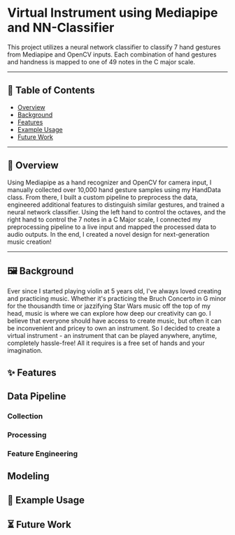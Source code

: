 # Virtual Instrument using Mediapipe and NN-Classifier

This project utilizes a neural network classifier to classify 7 hand gestures from Mediapipe and OpenCV inputs. Each combination of hand gestures and handness is mapped to one of 49 notes in the C major scale.

---

## 📌 Table of Contents
- [Overview](#overview)
- [Background](#background)
- [Features](#features)
- [Example Usage](#example-usage)
- [Future Work](#future-work)


---

## 🧠 Overview
Using Mediapipe as a hand recognizer and OpenCV for camera input, I manually collected over 10,000 hand gesture samples using my HandData class. From there, I built a custom pipeline to preprocess the data,
engineered additional features to distinguish similar gestures, and trained a neural network classifier. Using the left hand to control the octaves, and the right hand to control the 7 notes in a C Major scale, I connected my preprocessing pipeline
to a live input and mapped the processed data to audio outputs. In the end, I created a novel design for next-generation music creation!

---

## 🖼️ Background
Ever since I started playing violin at 5 years old, I've always loved creating and practicing music. Whether it's practicing the Bruch Concerto in G minor for the thousandth time or jazzifying Star Wars music off the top of my head,
music is where we can explore how deep our creativity can go. I believe that everyone should have access to create music, but often it can be inconvenient and pricey to own an instrument. 
So I decided to create a virtual instrument - an instrument that can be played anywhere, anytime, completely hassle-free! All it requires is a free set of hands and your imagination. 

## ✨ Features

## Data Pipeline
### Collection

### Processing

### Feature Engineering


## Modeling

## 🧪 Example Usage

## ⏳ Future Work
